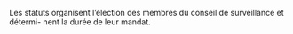 Les statuts organisent l’élection des membres du conseil de surveillance et détermi- nent la durée de leur mandat.